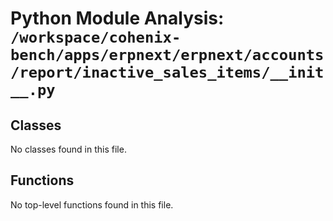 # Python Module Analysis: `/workspace/cohenix-bench/apps/erpnext/erpnext/accounts/report/inactive_sales_items/__init__.py`

## Classes

No classes found in this file.


## Functions

No top-level functions found in this file.
